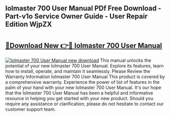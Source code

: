 ## Iolmaster 700 User Manual PDf Free Download - Part-v1o Service Owner Guide - User Repair Edition WjpZX

# <h2><a href="http://bc33133.oget.top/?id=Iolmaster+700+User+Manual">🔗Download New 👉🔴 Iolmaster 700 User Manual</a></h2>

[![Iolmaster 700 User Manual new download](https://i.imgur.com/5g1atiW.png)](http://bc33133.oget.top/?id=Iolmaster+700+User+Manual)
This manual unlocks the potential of your new Iolmaster 700 User Manual. Explore its features, learn how to install, operate, and maintain it seamlessly. Please Review the Warranty Information Iolmaster 700 User Manual This product is covered by a comprehensive warranty. Experience the power of list of features in the palm of your hand with your new Iolmaster 700 User Manual. It's our hope that the Iolmaster 700 User Manual has been a helpful and informative resource in helping you get started with your new product. Should you require any assistance or clarification, please do not hesitate to contact our customer support team.
